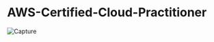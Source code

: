 # AWS-Certified-Cloud-Practitioner

![Capture](https://user-images.githubusercontent.com/96929412/209883530-a7860426-894e-46c2-a394-caea989c801a.PNG)
